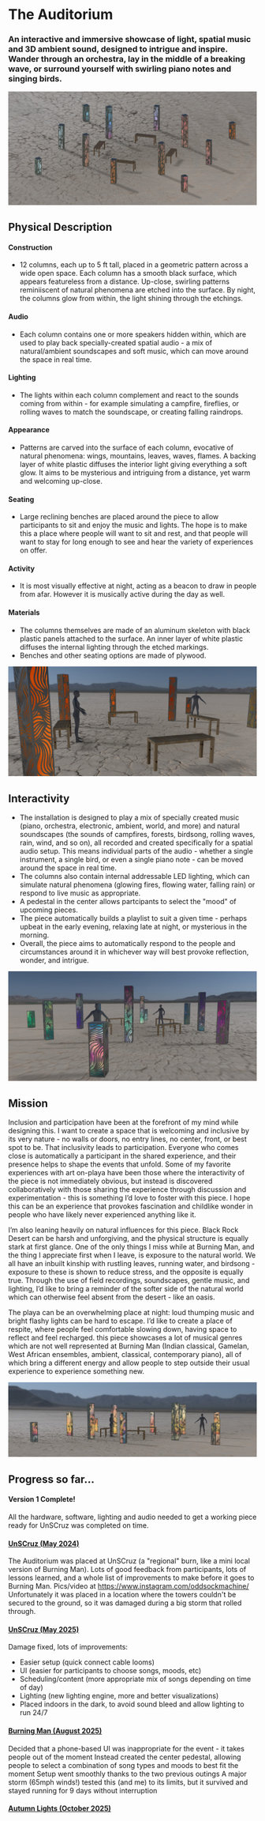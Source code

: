 # The Auditorium

### An interactive and immersive showcase of light, spatial music and 3D ambient sound, designed to intrigue and inspire. Wander through an orchestra, lay in the middle of a breaking wave, or surround yourself with swirling piano notes and singing birds.

![Overview pic](imgs/img1.jpg)

## Physical Description

#### Construction
- 12 columns, each up to 5 ft tall, placed in a geometric pattern across a wide open space. Each column has a smooth black surface, which appears featureless from a distance. Up-close, swirling patterns reminiiscent of natural phenomena are etched into the surface. By night, the columns glow from within, the light shining through the etchings.

#### Audio
- Each column contains one or more speakers hidden within, which are used to play back specially-created spatial audio - a mix of natural/ambient soundscapes and soft music, which can move around the space in real time.

#### Lighting
- The lights within each column complement and react to the sounds coming from within - for example simulating a campfire, fireflies, or rolling waves to match the soundscape, or creating falling raindrops.

#### Appearance
- Patterns are carved into the surface of each column, evocative of natural phenomena: wings, mountains, leaves, waves, flames. A backing layer of white plastic diffuses the interior light giving everything a soft glow. It aims to be mysterious and intriguing from a distance, yet warm and welcoming up-close.

#### Seating
- Large reclining benches are placed around the piece to allow participants to sit and enjoy the music and lights. The hope is to make this a place where people will want to sit and rest, and that people will want to stay for long enough to see and hear the variety of experiences on offer.

#### Activity
- It is most visually effective at night, acting as a beacon to draw in people from afar. However it is musically active during the day as well.

#### Materials
- The columns themselves are made of an aluminum skeleton with black plastic panels attached to the surface. An inner layer of white plastic diffuses the internal lighting through the etched markings.
- Benches and other seating options are made of plywood.

![Overview pic](imgs/closeup.jpg)

## Interactivity

- The installation is designed to play a mix of specially created music (piano, orchestra, electronic, ambient, world, and more) and natural soundscapes (the sounds of campfires, forests, birdsong, rolling waves, rain, wind, and so on), all recorded and created specifically for a spatial audio setup. This means individual parts of the audio - whether a single instrument, a single bird, or even a single piano note - can be moved around the space in real time.
- The columns also contain internal addressable LED lighting, which can simulate natural phenomena (glowing fires, flowing water, falling rain) or respond to live music as appropriate.
- A pedestal in the center allows partcipants to select the "mood" of upcoming pieces.
- The piece automatically builds a playlist to suit a given time - perhaps upbeat in the early evening, relaxing late at night, or mysterious in the morning.
- Overall, the piece aims to automatically respond to the people and circumstances around it in whichever way will best provoke reflection, wonder, and intrigue.

![Overview pic](imgs/mid.jpg)

## Mission
Inclusion and participation have been at the forefront of my mind while designing this. I want to create a space that is welcoming and inclusive by its very nature - no walls or doors, no entry lines, no center, front, or best spot to be. That inclusivity leads to participation. Everyone who comes close is automatically a participant in the shared experience, and their presence helps to shape the events that unfold.
Some of my favorite experiences with art on-playa have been those where the interactivity of the piece is not immediately obvious, but instead is discovered collaboratively with those sharing the experience through discussion and experimentation - this is something I’d love to foster with this piece.
I hope this can be an experience that provokes fascination and childlike wonder in people who have likely never experienced anything like it.

I’m also leaning heavily on natural influences for this piece. Black Rock Desert can be harsh and unforgiving, and the physical structure is equally stark at first glance. One of the only things I miss while at Burning Man, and the thing I appreciate first when I leave, is exposure to the natural world. We all have an inbuilt kinship with rustling leaves, running water, and birdsong - exposure to these is shown to reduce stress, and the opposite is equally true. Through the use of field recordings, soundscapes, gentle music, and lighting, I’d like to bring a reminder of the softer side of the natural world which can otherwise feel absent from the desert - like an oasis.

The playa can be an overwhelming place at night: loud thumping music and bright flashy lights can be hard to escape. I’d like to create a place of respite, where people feel comfortable slowing down, having space to reflect and feel recharged. this piece showcases a lot of musical genres which are not well represented at Burning Man (Indian classical, Gamelan, West African ensembles, ambient, classical, contemporary piano), all of which bring a different energy and allow people to step outside their usual experience to experience something new.

![Overview pic](imgs/distance.jpg)


## Progress so far...

#### Version 1 Complete!
All the hardware, software, lighting and audio needed to get a working piece ready for UnSCruz was completed on time.

#### [UnSCruz (May 2024)](UNSCRUZ24.md)
The Auditorium was placed at UnSCruz (a "regional" burn, like a mini local version of Burning Man).
Lots of good feedback from participants, lots of lessons learned, and a whole list of improvements to make before it goes to Burning Man. 
Pics/video at https://www.instagram.com/oddsockmachine/ 
Unfortunately it was placed in a location where the towers couldn't be secured to the ground, so it was damaged during a big storm that rolled through.

#### [UnSCruz (May 2025)](UNSCRUZ25.md)
Damage fixed, lots of improvements:
- Easier setup (quick connect cable looms)
- UI (easier for participants to choose songs, moods, etc)
- Scheduling/content (more appropriate mix of songs depending on time of day)
- Lighting (new lighting engine, more and better visualizations)
- Placed indoors in the dark, to avoid sound bleed and allow lighting to run 24/7

#### [Burning Man (August 2025)](BURNINGMAN25.md)
Decided that a phone-based UI was inappropriate for the event - it takes people out of the moment
Instead created the center pedestal, allowing people to select a combination of song types and moods to best fit the moment
Setup went smoothly thanks to the two previous outings
A major storm (65mph winds!) tested this (and me) to its limits, but it survived and stayed running for 9 days without interruption

#### [Autumn Lights (October 2025)](AUTUMNLIGHTS25.md)